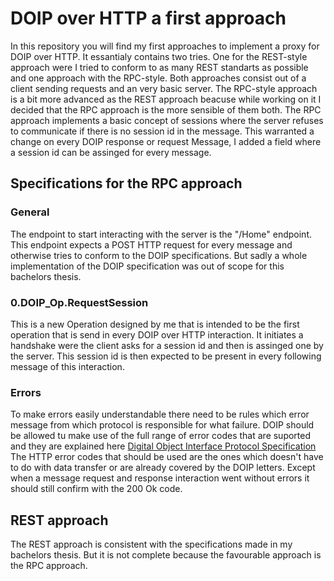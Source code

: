 # DOIP over HTTP a first approach

In this repository you will find my first approaches to implement a proxy for DOIP over HTTP. 
It essantialy contains two tries. One for the REST-style approach were I tried to conform to as many REST standarts as possible and one approach with the RPC-style. Both approaches consist out of a client sending requests and an very basic server. The RPC-style approach is a bit more advanced as the REST approach beacuse while working on it I decided that the RPC approach is the more sensible of them both.
The RPC approach implements a basic concept of sessions where the server refuses to communicate if there is no session id in the message. This warranted a change on every DOIP response or request Message, I added a field where a session id can be assinged for every message.


## Specifications for the RPC approach

### General
The endpoint to start interacting with the server is the "/Home" endpoint. This endpoint expects a POST HTTP request for every message and otherwise tries to conform to the DOIP specifications. But sadly a whole implementation of the DOIP specification was out of scope for this bachelors thesis.

### 0.DOIP_Op.RequestSession
This is a new Operation designed by me that is intended to be the first operation that is send in every DOIP over HTTP interaction. It initiates a handshake were the client asks for a session id and then is assinged one by the server. This session id is then expected to be present in every following message of this interaction.

### Errors

To make errors easily understandable there need to be rules which error message from which protocol is responsible for what failure.
DOIP should be allowed tu make use of the full range of error codes that are suported and they are explained here [Digital Object Interface Protocol Specification](https://https://www.dona.net/sites/default/files/2018-11/DOIPv2Spec_1.pdf)
The HTTP error codes that should be used are the ones which doesn't have to do with data transfer or are already covered by the DOIP letters. Except when a message request and response interaction went without errors it should still confirm with the 200 Ok code. 

## REST approach
The REST approach is consistent with the specifications made in my bachelors thesis. But it is not complete because the favourable approach is the RPC approach.
